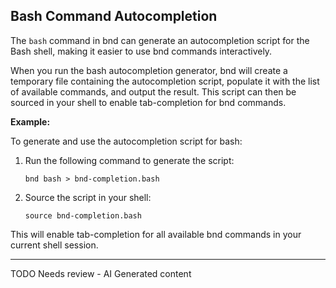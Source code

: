 ## Bash Command Autocompletion

The `bash` command in bnd can generate an autocompletion script for the Bash shell, making it easier to use bnd commands interactively.

When you run the bash autocompletion generator, bnd will create a temporary file containing the autocompletion script, populate it with the list of available commands, and output the result. This script can then be sourced in your shell to enable tab-completion for bnd commands.

**Example:**

To generate and use the autocompletion script for bash:

1. Run the following command to generate the script:
   ```
   bnd bash > bnd-completion.bash
   ```
2. Source the script in your shell:
   ```
   source bnd-completion.bash
   ```

This will enable tab-completion for all available bnd commands in your current shell session.


<hr />
TODO Needs review - AI Generated content